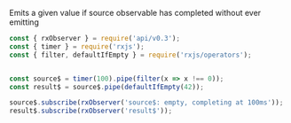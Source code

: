 <!--
name:		
title:		defaultIfEmpty
pageTitle:	defaultIfEmpty — RxJS operator example + marble diagram
desc:		Emits a given value if source observable has completed without ever emitting:
docsUrl:	https://rxjs.dev/api/operators/defaultIfEmpty
-->

Emits a given value if source observable has completed without ever emitting

```js
const { rxObserver } = require('api/v0.3');
const { timer } = require('rxjs');
const { filter, defaultIfEmpty } = require('rxjs/operators');


const source$ = timer(100).pipe(filter(x => x !== 0));
const result$ = source$.pipe(defaultIfEmpty(42));

source$.subscribe(rxObserver('source$: empty, completing at 100ms'));
result$.subscribe(rxObserver('result$'));

```
